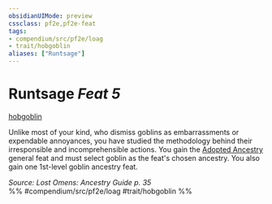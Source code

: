 ```yaml
---
obsidianUIMode: preview
cssclass: pf2e,pf2e-feat
tags:
- compendium/src/pf2e/loag
- trait/hobgoblin
aliases: ["Runtsage"]
---
```

# Runtsage  *Feat 5*  
[hobgoblin](hobgoblin-locg.md "Hobgoblin Ancestry & Heritage Trait")  


Unlike most of your kind, who dismiss goblins as embarrassments or expendable annoyances, you have studied the methodology behind their irresponsible and incomprehensible actions. You gain the [Adopted Ancestry](adopted-ancestry.md) general feat and must select goblin as the feat's chosen ancestry. You also gain one 1st-level goblin ancestry feat.

*Source: Lost Omens: Ancestry Guide p. 35*  
%% #compendium/src/pf2e/loag #trait/hobgoblin %%